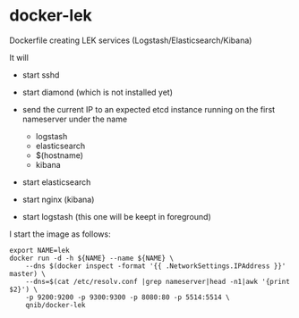 docker-lek
==========

Dockerfile creating LEK services (Logstash/Elasticsearch/Kibana)

It will

- start sshd
- start diamond (which is not installed yet) 
- send the current IP to an expected etcd instance running on the first nameserver under the name

  - logstash
  - elasticsearch
  - $(hostname)
  - kibana

- start elasticsearch
- start nginx (kibana)
- start logstash (this one will be keept in foreground)


I start the image as follows:

```
export NAME=lek
docker run -d -h ${NAME} --name ${NAME} \
    --dns $(docker inspect -format '{{ .NetworkSettings.IPAddress }}' master) \
    --dns=$(cat /etc/resolv.conf |grep nameserver|head -n1|awk '{print $2}') \
    -p 9200:9200 -p 9300:9300 -p 8080:80 -p 5514:5514 \
    qnib/docker-lek
```